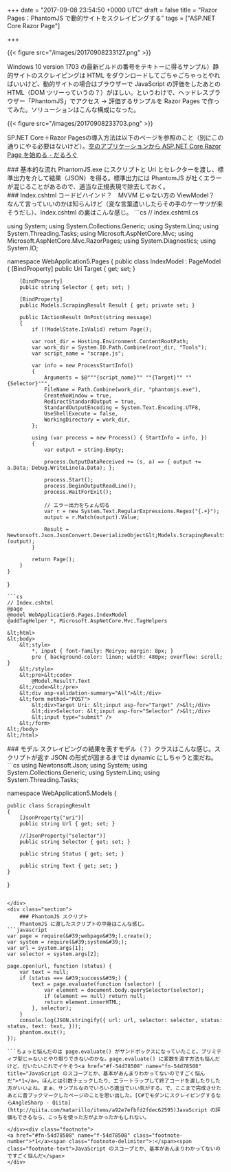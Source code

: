 
+++
date = "2017-09-08 23:54:50 +0000 UTC"
draft = false
title = "Razor Pages：PhantomJS で動的サイトをスクレイピングする"
tags = ["ASP.NET Core Razor Page"]

+++


{{< figure src="/images/20170908233127.png"  >}}

Windows 10 version 1703 の最新ビルドの番号をテキトーに得るサンプル）静的サイトのスクレイピングは HTML をダウンロードしてごちゃごちゃっとやればいいけど、動的サイトの場合はブラウザーで JavaScript の評価をしたあとの HTML（DOM ツリーっていうの？）がほしい。というわけで、ヘッドレスブラウザー「PhantomJS」でアクセス → 評価するサンプルを Razor Pages で作ってみた。ソリューションはこんな構成になった。

{{< figure src="/images/20170908233703.png"  >}}

SP.NET Core＋Razor Pagesの導入方法は以下のページを参照のこと（別にこの通りにやる必要はないけど）。[空のアプリケーションから ASP.NET Core Razor Page を始める - だるろぐ](http://blog.daruyanagi.jp/entry/2017/08/15/043634)<br/>


<div class="section">
    ### 基本的な流れ
    PhantomJS.exe にスクリプトと Uri とセレクターを渡し、標準出力を介して結果（JSON）を得る。標準出力には PhantomJS が吐くエラーが混じることがあるので、適当な正規表現で除去しておく。

</div>
<div class="section">
    ### Index.cshtml
    コードビハインド？　MVVM じゃない方の ViewModel？　なんて言っていいのかは知らんけど（変な言葉遣いしたらその手のケーサツが来そうだし）、Index.cshtml の裏はこんな感じ。
```cs
// index.cshtml.cs

using System;
using System.Collections.Generic;
using System.Linq;
using System.Threading.Tasks;
using Microsoft.AspNetCore.Mvc;
using Microsoft.AspNetCore.Mvc.RazorPages;
using System.Diagnostics;
using System.IO;

namespace WebApplication5.Pages
{
    public class IndexModel : PageModel
    {
        [BindProperty]
        public Uri Target { get; set; }

        [BindProperty]
        public string Selector { get; set; }

        [BindProperty]
        public Models.ScrapingResult Result { get; private set; }

        public IActionResult OnPost(string message)
        {
            if (!ModelState.IsValid) return Page();

            var root_dir = Hosting.Environment.ContentRootPath;
            var work_dir = System.IO.Path.Combine(root_dir, "Tools");
            var script_name = "scrape.js";

            var info = new ProcessStartInfo()
            {
                Arguments = $@"""{script_name}"" ""{Target}"" ""{Selector}""",
                FileName = Path.Combine(work_dir, "phantomjs.exe"),
                CreateNoWindow = true,
                RedirectStandardOutput = true,
                StandardOutputEncoding = System.Text.Encoding.UTF8,
                UseShellExecute = false,
                WorkingDirectory = work_dir,
            };

            using (var process = new Process() { StartInfo = info, })
            {
                var output = string.Empty;

                process.OutputDataReceived += (s, a) => { output += a.Data; Debug.WriteLine(a.Data); };

                process.Start();
                process.BeginOutputReadLine();
                process.WaitForExit();

                // エラー出力をちょん切る
                var r = new System.Text.RegularExpressions.Regex("{.+}");
                output = r.Match(output).Value;

                Result = Newtonsoft.Json.JsonConvert.DeserializeObject&lt;Models.ScrapingResult>(output);
            }

            return Page();
        }
    }
}

```ユーザーインターフェイス（Index.cshtml）はこんな感じ。まだ慣れてないのでこれいいのかよくわかんないけど、タグヘルパーってやつでバインディングできるんだなー。便利ンゴ。
```cs
// Index.cshtml
@page
@model WebApplication5.Pages.IndexModel
@addTagHelper *, Microsoft.AspNetCore.Mvc.TagHelpers

&lt;html>
&lt;body>
    &lt;style>
        *, input { font-family: Meiryo; margin: 8px; }
        pre { background-color: linen; width: 480px; overflow: scroll; }
    &lt;/style>
    &lt;pre>&lt;code>
        @Model.Result?.Text
    &lt;/code>&lt;/pre>
    &lt;div asp-validation-summary="All">&lt;/div>
    &lt;form method="POST">
        &lt;div>Target Uri: &lt;input asp-for="Target" />&lt;/div>
        &lt;div>Selector: &lt;input asp-for="Selector" />&lt;/div>
        &lt;input type="submit" />
    &lt;/form>
&lt;/body>
&lt;/html>

```
</div>
<div class="section">
    ### モデル
    スクレイピングの結果を表すモデル（？）クラスはこんな感じ。スクリプトが返す JSON の形式が固まるまでは dynamic にしちゃうと楽だね。
```cs
using Newtonsoft.Json;
using System;
using System.Collections.Generic;
using System.Linq;
using System.Threading.Tasks;

namespace WebApplication5.Models
{

    public class ScrapingResult
    {
        [JsonProperty("uri")]
        public string Url { get; set; }

        //[JsonProperty("selector")]
        public string Selector { get; set; }

        public string Status { get; set; }

        public string Text { get; set; }
    }
}

```<code>[JsonProperty("uri")]</code> は要らんのか？　コメントアウトしても動いたから、命名規約ベースでよしなにしてくれるのかもしれない。

</div>
<div class="section">
    ### PhantomJS スクリプト
    PhantomJS に渡したスクリプトの中身はこんな感じ。
```javascript
var page = require(&#39;webpage&#39;).create();
var system = require(&#39;system&#39;);
var url = system.args[1];
var selector = system.args[2];

page.open(url, function (status) {
    var text = null;
    if (status === &#39;success&#39;) {
        text = page.evaluate(function (selector) {
            var element = document.body.querySelector(selector);
            if (element == null) return null;
            return element.innerHTML;
        }, selector);
    }
    console.log(JSON.stringify({ url: url, selector: selector, status: status, text: text, }));
    phantom.exit();
});

```ちょっと悩んだのは page.evaluate() がサンドボックスになっていたこと。プリミティブ型じゃないとやり取りできないのかな。page.evaluate() に変数を渡す方法も悩んだけど、だいたいこれでイケそう<a href="#f-54d78508" name="fn-54d78508" title="JavaScript のスコープとか、基本があんまりわかってないのですごく悩んだ">*1</a>。ほんとは引数チェックしたり、エラートラップして終了コードを渡したりした方がいいよね。まぁ、サンプルなのでいろいろ適当でいい気がする。で、ここまで完成させたあとに昔ブックマークしたページのことを思い出した。[C#でモダンにスクレイピングするならAngleSharp - Qiita](http://qiita.com/matarillo/items/a92e7efbfd2fdec62595)JavaScript の評価もできるなら、こっちを使った方がよかったかもしれない。

</div><div class="footnote">
<a href="#fn-54d78508" name="f-54d78508" class="footnote-number">*1</a><span class="footnote-delimiter">:</span><span class="footnote-text">JavaScript のスコープとか、基本があんまりわかってないのですごく悩んだ</span>
</div>

